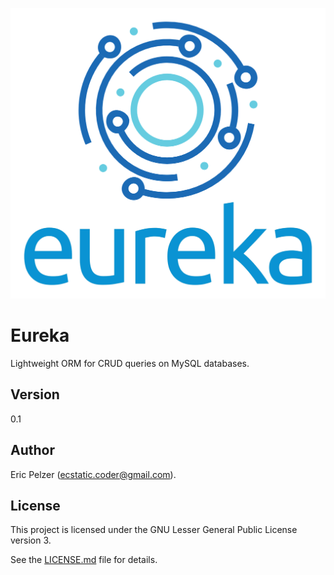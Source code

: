 ![](https://github.com/senselogic/EUREKA/blob/master/LOGO/eureka.png)

# Eureka

Lightweight ORM for CRUD queries on MySQL databases.

## Version

0.1

## Author

Eric Pelzer (ecstatic.coder@gmail.com).

## License

This project is licensed under the GNU Lesser General Public License version 3.

See the [LICENSE.md](LICENSE.md) file for details.
